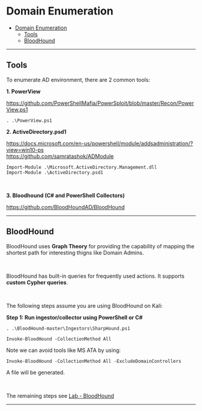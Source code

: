 # Domain Enumeration

- [Domain Enumeration](#domain-enumeration)
  - [Tools](#tools)
  - [BloodHound](#bloodhound)

----

## Tools

To enumerate AD environment, there are 2 common tools:

**1. PowerView**

https://github.com/PowerShellMafia/PowerSploit/blob/master/Recon/PowerView.ps1

```
. .\PowerView.ps1
```

**2. ActiveDirectory.psd1**

https://docs.microsoft.com/en-us/powershell/module/addsadministration/?view=win10-ps
<br/>
https://github.com/samratashok/ADModule

```
Import-Module .\Microsoft.ActiveDirectory.Management.dll
Import-Module .\ActiveDirectory.psd1
```

<br/>

**3. Bloodhound (C# and PowerShell Collectors)**
   
https://github.com/BloodHoundAD/BloodHound

----

## BloodHound

BloodHound uses **Graph Theory** for providing the capability of mapping the shortest path for interesting thigns like Domain Admins.

<br/>

BloodHound has built-in queries for frequently used actions. It supports **custom Cypher queries**.

<br/>

The following steps assume you are using BloodHound on Kali:

**Step 1: Run ingestor/collector using PowerShell or C#**

```
. .\BloodHound-master\Ingestors\SharpHound.ps1
```

```
Invoke-BloodHound -CollectionMethod All
```

Note we can avoid tools like MS ATA by using:

```
Invoke-BloodHound -CollectionMethod All -ExcludeDomainControllers
```

A file will be generated.

<br/>

The remaining steps see [Lab - BloodHound](l00-Bloodhound.md)

----

